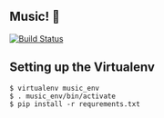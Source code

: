 Music! :musical_note:
---------------------------------
[![Build Status](https://travis-ci.com/bencavins/la-ti-do.svg?branch=master)](https://travis-ci.com/bencavins/la-ti-do)

Setting up the Virtualenv
---------------------------------
    $ virtualenv music_env
    $ . music_env/bin/activate
    $ pip install -r requrements.txt

